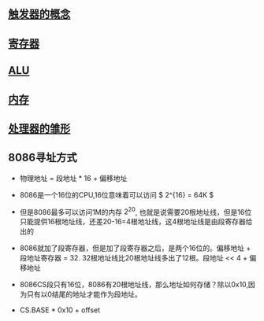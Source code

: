 ## [触发器的概念](http://processon.com/chart_image/62384ad3e0b34d75aadbad0f.png)

## [寄存器](http://processon.com/chart_image/62384b8263768907105e157d.png)

## [ALU](http://processon.com/chart_image/62384cb61efad4075254eeeb.png)

## [内存](http://processon.com/chart_image/62384dfa0e3e74074cf4efc6.png)

## [处理器的雏形](http://processon.com/chart_image/62384f8763768907105e24db.png)

## 8086寻址方式

- 物理地址 = 段地址 * 16 + 偏移地址

- 8086是一个16位的CPU,16位意味着可以访问 $ 2^{16} = 64K $

- 但是8086最多可以访问1M的内存 $2^{20}$, 也就是说需要20根地址线，但是16位只能提供16根地址线，还差20-16=4根地址线，这4根地址线是由段寄存器给出的

- 8086就加了段寄存器，但是加了段寄存器之后，是两个16位的。偏移地址 + 段地址寄存器 = 32. 32根地址线比20根地址线多出了12根。段地址 << 4 + 偏移地址

- 8086CS段只有16位，8086有20根地址线，那么地址如何存储？除以0x10,因为只有以0结尾的地址才能作为段地址。

- CS.BASE * 0x10 + offset
